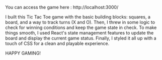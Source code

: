 You can access the game here : http://localhost:3000/

I built this Tic Tac Toe game with the basic building blocks: squares, a board, and a way to track turns (X and O).  Then, I threw in some logic to check for winning conditions and keep the game state in check. To make things smooth, I used React's state management features to update the board and display the current game status.  Finally, I styled it all up with a touch of CSS for a clean and playable experience.

HAPPY GAMING!

